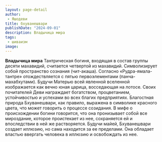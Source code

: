 ```yaml
---
layout: page-detail
author:
 - Яшодеви
title: бхуванешвари
publishDate: "2024-09-01"
description: Владычица мира
tags:
 - шиваизм
image: 
---
```


__Владычица мира__
Тантрическая богиня, входящая в состав группы десяти махавидий, считается четвертой из махавидий. Символизирует собой пространство сознания (чит-акаша). Согласно «Рудра-ямала-тантре» отождествляется с пятью первоэлементами (панча-махабхутами). Будучи Матерью всей явленной вселенной изображается как вечно юная царица, восседающая на лотосе. Своих почитателей Деви награждает богатством, процветанием, устойчивостью и успехами во всех благих предприятиях. Благостная природа Бхуванешвари, как правило, выражена в символике красного цвета, что может говорить о процессе созидания. В мифе о происхождении богини говорится, что она пронизывает собой все мироздание, которое проистекает из нее, сохраняется ей и впоследствии в ней же растворяется. Будучи майей, Бхуванешвари создает иллюзию, но сама находится за ее пределами. Она обладает властью ввергать человека в иллюзию и освобождать из нее.


